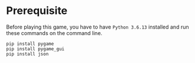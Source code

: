 # Prerequisite
Before playing this game, you have to have `Python 3.6.13` installed and run these commands on the command line.

```shell
pip install pygame
pip install pygame_gui
pip install json
```